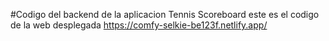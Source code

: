 #Codigo del backend de la aplicacion Tennis Scoreboard este es el codigo de la web desplegada https://comfy-selkie-be123f.netlify.app/
